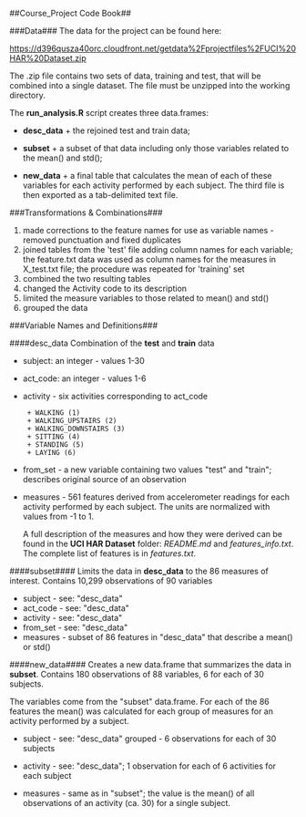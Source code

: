 ##Course_Project Code Book##

###Data###
The data for the project can be found here:

https://d396qusza40orc.cloudfront.net/getdata%2Fprojectfiles%2FUCI%20HAR%20Dataset.zip 

The .zip file contains two sets of data, training and test, that will be combined into a single dataset.
The file must be unzipped into the working directory.

The __run_analysis.R__ script creates three data.frames:

* __desc_data__
       + the rejoined test and train data;

* __subset__
       + a subset of that data including only those variables related to the mean() and std();

* __new_data__
       + a final table that calculates the mean of each of these variables for each activity performed by each subject.  The third file is then exported as a tab-delimited text file.

###Transformations & Combinations###
 1. made corrections to the feature names for use as variable names - removed punctuation and fixed duplicates 
 2. joined tables from the 'test' file adding column names for each variable; the feature.txt data was used as column names for the measures in X_test.txt file; the procedure was repeated for 'training' set
 3. combined the two resulting tables
 4. changed the Activity code to its description
 5. limited the measure variables to those related to mean() and std()
 6. grouped the data

###Variable Names and Definitions###

####desc_data
Combination of the __test__ and __train__ data

 * subject: an integer - values 1-30
 * act_code: an integer - values 1-6
 * activity - six activities corresponding to act_code
 
        + WALKING (1)
        + WALKING_UPSTAIRS (2)
        + WALKING_DOWNSTAIRS (3)
        + SITTING (4)
        + STANDING (5)
        + LAYING (6)
        
 * from_set - a new variable containing two values "test" and "train"; describes original source of an observation
 * measures - 561 features derived from accelerometer readings for each activity performed by each subject.  The units are normalized with values from -1 to 1.

   A full description of the measures and how they were derived can be found in the __UCI HAR Dataset__ folder:  _README.md_ and _features_info.txt_.  The complete list of features is in _features.txt_.

####subset####
Limits the data in __desc_data__ to the 86 measures of interest. Contains 10,299 observations of 90 variables 

 * subject - see: "desc_data"
 * act_code - see: "desc_data"
 * activity - see: "desc_data"
 * from_set - see: "desc_data"
 * measures - subset of 86 features in "desc_data" that describe a mean() or std()

####new_data####
Creates a new data.frame that summarizes the data in __subset__.  Contains 180 observations of 88 variables, 6 for each of 30 subjects.

The variables come from the  "subset" data.frame.  For each of the 86 features the mean() was calculated for each group of measures for an activity performed by a subject.

 * subject - see: "desc_data"
   grouped - 6 observations for each of 30 subjects

 * activity - see: "desc_data"; 1 observation for each of 6 activities for each subject

 * measures - same as in "subset"; 
   the value is the mean() of all observations of an activity (ca. 30) for a single subject.
